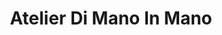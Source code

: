 ---
title: "Atelier Di Mano In Mano"
url: /massagno/atelier-di-mano-in-mano/
shop: Gebrauchtwaren
---